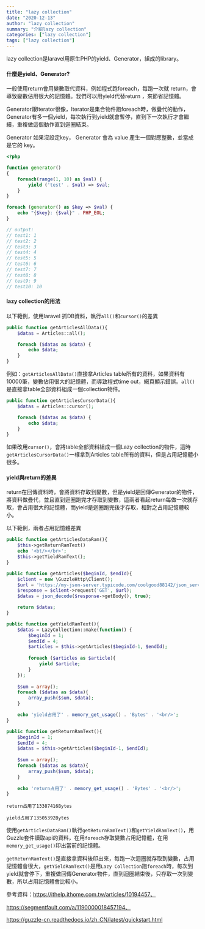 ```yaml
---
title: "lazy collection"
date: "2020-12-13"
author: "lazy collection"
summary: "介紹lazy collection"
categories: ["lazy collection"]
tags: ["lazy collection"]
---
```


lazy collection是laravel用原生PHP的yield、Generator，組成的library。

#### 什麼是yield、Generator?

一般使用return會用變數取代資料，例如程式跑foreach，每跑一次就 return，會導致變數佔用很大的記憶體。我們可以用yield代替return ，來節省記憶體。

Generator跟lterator很像，lterator是集合物件跑foreach時，做疊代的動作，Generator有多一個yield，每次執行到yield就會暫停，直到下一次執行才會繼續，重複做這個動作直到迴圈結束。

Generator 如果沒設定key， Generator 會為 value 產生一個對應整數，並當成是它的 key。

```php
<?php

function generator()
{
    foreach(range(1, 10) as $val) {
        yield ('test' . $val) => $val;
    }
}

foreach (generator() as $key => $val) {
    echo "{$key}: {$val}" . PHP_EOL;
}

// output:
// test1: 1
// test2: 2
// test3: 3
// test4: 4
// test5: 5
// test6: 6
// test7: 7
// test8: 8
// test9: 9
// test10: 10
```

#### lazy collection的用法

以下範例，使用laravel 抓DB資料，執行`all()`和`cursor()`的差異

```php
public function getArticlesAllData(){
    $datas = Articles::all();

    foreach ($datas as $data) {
        echo $data;
    }
}
```

例如：`getArticlesAllData()`直接拿Articles table所有的資料，如果資料有10000筆，變數佔用很大的記憶體，而導致程式time out，網頁顯示錯誤。`all()`是直接拿table全部資料組成一個collection物件。

```php
public function getArticlesCursorData(){
    $datas = Articles::cursor();

    foreach ($datas as $data) {
        echo $data;
    }
}
```

如果改用`cursor()`，會將table全部資料組成一個Lazy collection的物件，這時`getArticlesCursorData()`一樣拿到Articles table所有的資料，但是占用記憶體小很多。

#### yield與return的差異

return在回傳資料時，會將資料存取到變數，但是yield是回傳Generator的物件，將資料做疊代，並且直到迴圈跑完才存取到變數，這兩者看起return每做一次就存取，會占用很大的記憶體，而yield是迴圈跑完後才存取，相對之占用記憶體較小。

以下範例，兩者占用記憶體差異

```php
public function getArticlesDataRam(){
    $this->getReturnRamText()
    echo '<bt/></br>';
    $this->getYieldRamText();
}

public function getArticles($beginId, $endId){
    $client = new \GuzzleHttp\Client();
    $url = 'https://my-json-server.typicode.com/coolgood88142/json_server/articles?_start='. $beginId . '&_end=' . $endId;
    $response = $client->request('GET', $url);
    $datas = json_decode($response->getBody(), true);

    return $datas;
}

public function getYieldRamText(){
    $datas = LazyCollection::make(function() {   
        $beginId = 1;
        $endId = 4;
        $articles = $this->getArticles($beginId-1, $endId);
        
        foreach ($articles as $article){ 
            yield $article;
        }
    });
    
    $sum = array();
    foreach ($datas as $data){
        array_push($sum, $data);
    }

    echo 'yield占用了' . memory_get_usage() . 'Bytes' . '<br/>';
}

public function getReturnRamText(){
    $beginId = 1;
    $endId = 4;
    $datas = $this->getArticles($beginId-1, $endId);
    
    $sum = array();
    foreach ($datas as $data){
        array_push($sum, $data);
    }
    
    echo 'return占用了' . memory_get_usage() . 'Bytes' . '<br/>';
}
```


```
return占用了13387416Bytes

yield占用了13505392Bytes
```

使用`getArticlesDataRam()`執行`getReturnRamText()`和`getYieldRamText()`，用Guzzle套件讀取api的資料，在用`foreach`存取變數占用記憶體，在用`memory_get_usage()`印出當前的記憶體。

`getReturnRamText()`是直接拿資料後印出來，每跑一次迴圈就存取到變數，占用記憶體會很大，`getYieldRamText()`是用`Lazy Collection`跑`foreach`時，每次到yield就會停下，重複做回傳Generator物件，直到迴圈結束後，只存取一次到變數，所以占用記憶體會比較小。



參考資料：https://ithelp.ithome.com.tw/articles/10194457、

https://segmentfault.com/a/1190000018457194、

https://guzzle-cn.readthedocs.io/zh_CN/latest/quickstart.html

